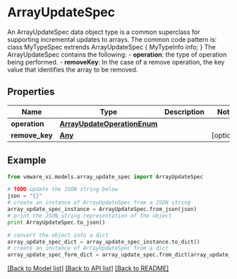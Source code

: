 # ArrayUpdateSpec

An ArrayUpdateSpec data object type is a common superclass for supporting incremental updates to arrays.  The common code pattern is:           class MyTypeSpec extrends ArrayUpdateSpec {                MyTypeInfo info;          } The ArrayUpdateSpec contains the following: - **operation**: the type of operation being performed. - **removeKey**: In the case of a remove operation, the   key value that identifies the array to be removed. 

## Properties
Name | Type | Description | Notes
------------ | ------------- | ------------- | -------------
**operation** | [**ArrayUpdateOperationEnum**](ArrayUpdateOperationEnum.md) |  | 
**remove_key** | [**Any**](Any.md) |  | [optional] 

## Example

```python
from vmware_vi.models.array_update_spec import ArrayUpdateSpec

# TODO update the JSON string below
json = "{}"
# create an instance of ArrayUpdateSpec from a JSON string
array_update_spec_instance = ArrayUpdateSpec.from_json(json)
# print the JSON string representation of the object
print ArrayUpdateSpec.to_json()

# convert the object into a dict
array_update_spec_dict = array_update_spec_instance.to_dict()
# create an instance of ArrayUpdateSpec from a dict
array_update_spec_form_dict = array_update_spec.from_dict(array_update_spec_dict)
```
[[Back to Model list]](../README.md#documentation-for-models) [[Back to API list]](../README.md#documentation-for-api-endpoints) [[Back to README]](../README.md)


